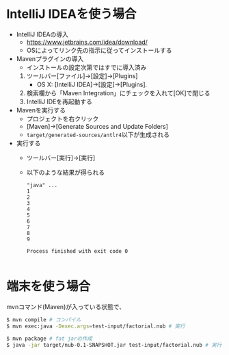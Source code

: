 # IntelliJ IDEAを使う場合

* IntelliJ IDEAの導入
  * https://www.jetbrains.com/idea/download/
  * OSによってリンク先の指示に従ってインストールする
* Mavenプラグインの導入
  * インストールの設定次第ではすでに導入済み
  1. ツールバー[ファイル]→[設定]→[Plugins]
     * OS X: [IntelliJ IDEA]→[設定]→[Plugins].
  2. 検索欄から「Maven Integration」にチェックを入れて[OK]で閉じる
  3. IntelliJ IDEを再起動する
* Mavenを実行する
  * プロジェクトを右クリック
  * [Maven]→[Generate Sources and Update Folders]
  * `target/generated-sources/antlr4`以下が生成される
* 実行する
  * ツールバー[実行]→[実行]
  * 以下のような結果が得られる

     ```
     "java" ...
     1
     2
     3
     4
     5
     6
     7
     8
     9

     Process finished with exit code 0
   ```

# 端末を使う場合

mvnコマンド(Maven)が入っている状態で、

```sh
$ mvn compile # コンパイル
$ mvn exec:java -Dexec.args=test-input/factorial.nub # 実行

$ mvn package # fat jarの作成
$ java -jar target/nub-0.1-SNAPSHOT.jar test-input/factorial.nub # 実行
```
